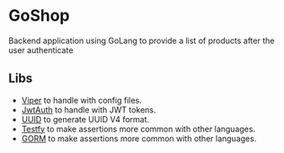 # GoShop

Backend application using GoLang to provide a list of 
products after the user authenticate 

## Libs

- [Viper](github.com/spf13/viper) to handle with config files.
- [JwtAuth](github.com/go-chi/jwtauth) to handle with JWT tokens.
- [UUID](github.com/google/uuid) to generate UUID V4 format.
- [Testfy](github.com/stretchr/testify) to make assertions more common with other languages.
- [GORM](gorm.io/gorm) to make assertions more common with other languages.